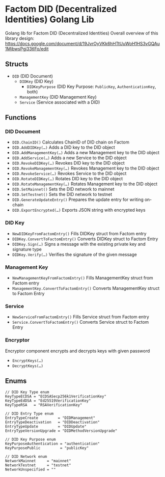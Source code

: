 # Factom DID (Decentralized Identities) Golang Lib
Golang lib for Factom DID (Decentralized Identities)
Overall overview of this library design:
https://docs.google.com/document/d/19JvrOyVKk6hHTtUuWoH1HS3vGQAu1MjbwsPgj33tIFo/edit

## Structs

* `DID` (DID Document)
  - `DIDKey` (DID Key)
    - `DIDKeyPurpose` (DID Key Purpose: `PublicKey`, `AuthenticationKey`, both)
  - `ManagementKey` (DID Management Key)
  - `Service` (Service associated with a DID)

## Functions

### DID Document

* `DID.ChainID()`
Calculates ChainID of DID chain on Factom
* `DID.AddDIDKey(…)`
Adds a DID key to the DID object
* `DID.AddManagementKey(…)`
Adds a new Management key to the DID object
* `DID.AddService(…)`
Adds a new Service to the DID object
* `DID.RevokeDIDKey(…)`
Revokes DID key to the DID object
* `DID.RevokeManagementKey(…)`
Revokes Management key to the DID object
* `DID.RevokeService(…)`
Revokes Service to the DID object
* `DID.RotateDIDKey(…)`
Rotates DID key to the DID object
* `DID.RotateManagementKey(…)`
Rotates Management key to the DID object
* `DID.SetMainnet()`
Sets the DID network to mainnet
* `DID.SetTestnet()`
Sets the DID network to testnet
* `DID.GenerateUpdateEntry()`
Prepares the update entry for writing on-chain
* `DID.ExportEncrypted(…)`
Exports JSON string with encrypted keys

### DID Key

* `NewDIDKeyFromFactomEntry()`
Fills DIDKey struct from Factom entry
* `DIDKey.ConvertToFactomEntry()`
Converts DIDKey struct to Factom Entry
* `DIDKey.Sign(…)`
Signs a message with the existing private key and signature type
* `DIDKey.Verify(…)`
Verifies the signature of the given message

### Management Key

* `NewManagementKeyFromFactomEntry()`
Fills ManagementKey struct from Factom entry
* `ManagementKey.ConvertToFactomEntry()`
Converts ManagementKey struct to Factom Entry

### Service

* `NewServiceFromFactomEntry()`
Fills Service struct from Factom entry
* `Service.ConvertToFactomEntry()`
Converts Service struct to Factom Entry

### Encryptor
Encryptor component encrypts and decrypts keys with given password

* `EncryptKeys(…)`
* `DecryptKeys(…)`

## Enums

```golang
// DID Key Type enum
KeyTypeECDSA = "ECDSASecp256k1VerificationKey"
KeyTypeEdDSA = "Ed25519VerificationKey"
KeyTypeRSA   = "RSAVerificationKey"

// DID Entry Type enum
EntryTypeCreate         = "DIDManagement"
EntryTypeDeactivation   = "DIDDeactivation"
EntryTypeUpdate         = "DIDUpdate"
EntryTypeVersionUpgrade = "DIDMethodVersionUpgrade"

// DID Key Purpose enum
KeyPurposeAuthentication = "authentication"
KeyPurposePublic         = "publicKey"

// DID Network enum
NetworkMainnet     = "mainnet"
NetworkTestnet     = "testnet"
NetworkUnspecified = ""
```
